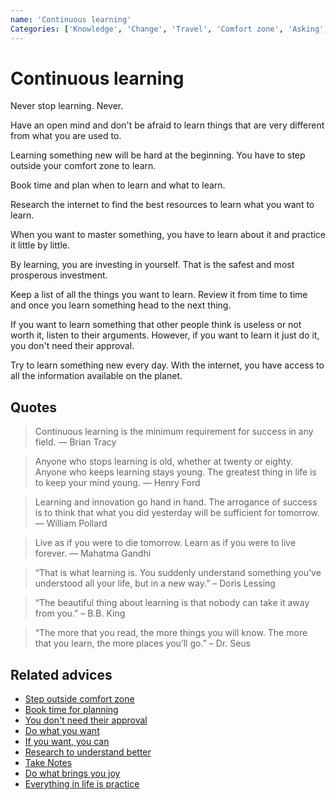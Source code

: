 ```yaml
---
name: 'Continuous learning'
Categories: ['Knowledge', 'Change', 'Travel', 'Comfort zone', 'Asking', 'Motivation', 'Future', 'Curiosity', 'Growth', 'Goals', 'Practice', 'Success', 'Improvement', 'Knowledge']
---
```

# Continuous learning

Never stop learning. Never.

Have an open mind and don't be afraid to learn things that are very different from what you are used to.

Learning something new will be hard at the beginning. You have to step outside your comfort zone to learn.

Book time and plan when to learn and what to learn.

Research the internet to find the best resources to learn what you want to learn.

When you want to master something, you have to learn about it and practice it little by little.

By learning, you are investing in yourself. That is the safest and most prosperous investment.

Keep a list of all the things you want to learn. Review it from time to time and once you learn something head to the next thing.

If you want to learn something that other people think is useless or not worth it, listen to their arguments. However, if you want to learn it just do it, you don't need their approval.

Try to learn something new every day. With the internet, you have access to all the information available on the planet.

## Quotes

> Continuous learning is the minimum requirement for success in any field. ― Brian Tracy

> Anyone who stops learning is old, whether at twenty or eighty. Anyone who keeps learning stays young. The greatest thing in life is to keep your mind young. ― Henry Ford

> Learning and innovation go hand in hand. The arrogance of success is to think that what you did yesterday will be sufficient for tomorrow. ― William Pollard

> Live as if you were to die tomorrow. Learn as if you were to live forever. ― Mahatma Gandhi

> “That is what learning is. You suddenly understand something you’ve understood all your life, but in a new way.” – Doris Lessing

> “The beautiful thing about learning is that nobody can take it away from you.” – B.B. King

> “The more that you read, the more things you will know. The more that you learn, the more places you’ll go.” – Dr.  Seus

## Related advices

- [Step outside comfort zone](Step%20outside%20the%20Comfort%20Zone/index.md)
- [Book time for planning](Book%20time%20for%20planning/index.md)
- [You don't need their approval](You%20don't%20need%20their%20approval/index.md)
- [Do what you want](Do%20what%20you%20want/index.md)
- [If you want, you can](If%20you%20want,%20you%20can/index.md)
- [Research to understand better](Research%20to%20understand%20better/index.md)
- [Take Notes](Take%20notes/index.md)
- [Do what brings you joy](Do%20what%20brings%20you%20joy/index.md)
- [Everything in life is practice](Everything%20in%20life%20is%20practice/index.md)